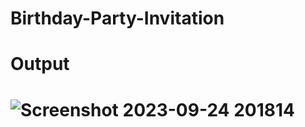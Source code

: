 # Birthday-Party-Invitation
# Output
# ![Screenshot 2023-09-24 201814](https://github.com/Abhi865625/Birthday-Party-Invitation/assets/93569162/a0084aa1-7cb2-4949-b2ff-7ba9936b0e37)
